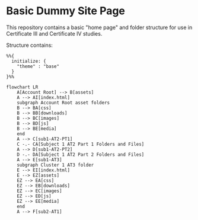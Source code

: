 # Basic Dummy Site Page

This repository contains a basic "home page" and folder structure for 
use in Certificate III and Certificate IV studies.

Structure contains:

```mermaid
%%{
  initialize: {
    "theme" : "base"
  }
}%%

flowchart LR
    A[Account Root] --> B[assets]
    A --> AI[index.html]
    subgraph Account Root asset folders
    B --> BA[css]
    B --> BB[downloads]
    B --> BC[images]
    B --> BD[js]
    B --> BE[media]
    end
    A --> C[sub1-AT2-PT1]
    C -.- CA[Subject 1 AT2 Part 1 Folders and Files]
    A --> D[sub1-AT2-PT2]
    D -.- DA[Subject 1 AT2 Part 2 Folders and Files]
    A --> E[sub1-AT3]
    subgraph Cluster 1 AT3 folder
    E --> EI[index.html]
    E --> EZ[assets]
    EZ --> EA[css]
    EZ --> EB[downloads]
    EZ --> EC[images]
    EZ --> ED[js]
    EZ --> EE[media]
    end
    A --> F[sub2-AT1]
```